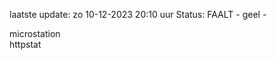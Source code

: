 laatste update: 
zo 10-12-2023 20:10   uur 
Status: FAALT - geel - 
<div class="service Y">microstation</div><div class="service G">httpstat</div>